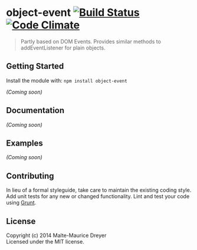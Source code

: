 # object-event [![Build Status](https://travis-ci.org/ileri/object-event.svg?branch=master)](https://travis-ci.org/ileri/object-event) [![Code Climate](https://codeclimate.com/github/ileri/object-event/badges/gpa.svg)](https://codeclimate.com/github/ileri/object-event)

> Partly based on DOM Events. Provides similar methods to addEventListener for plain objects.


## Getting Started

Install the module with: `npm install object-event`

_(Coming soon)_


## Documentation

_(Coming soon)_


## Examples

_(Coming soon)_


## Contributing

In lieu of a formal styleguide, take care to maintain the existing coding style. Add unit tests for any new or changed functionality. Lint and test your code using [Grunt](http://gruntjs.com).


## License

Copyright (c) 2014 Malte-Maurice Dreyer  
Licensed under the MIT license.
